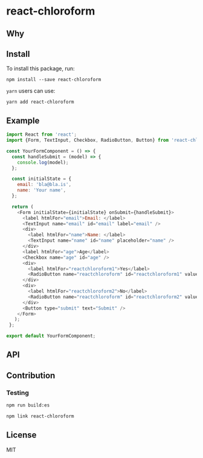 # react-chloroform

## Why

## Install
To install this package, run:
```
npm install --save react-chloroform
```

`yarn` users can use:
```
yarn add react-chloroform
```
## Example
```javascript
import React from 'react';
import {Form, TextInput, Checkbox, RadioButton, Button} from 'react-chloroform';

const YourFormComponent = () => {
  const handleSubmit = (model) => {
    console.log(model);
  };

  const initialState = {
    email: 'bla@bla.is',
    name: 'Your name',
  };

  return (
    <Form initialState={initialState} onSubmit={handleSubmit}>
      <label htmlFor="email">Email: </label>
      <TextInput name="email" id="email" label="email" />
      <div>
        <label htmlFor="name">Name: </label>
        <TextInput name="name" id="name" placeholder="name" />
      </div>
      <label htmlFor="age">Age</label>
      <Checkbox name="age" id="age" />
      <div>
        <label htmlFor="reactchloroform1">Yes</label>
        <RadioButton name="reactchloroform" id="reactchloroform1" value="true" />
      </div>
      <div>
        <label htmlFor="reactchloroform2">No</label>
        <RadioButton name="reactchloroform" id="reactchloroform2" value="false" />
      </div>
      <Button type="submit" text="Submit" />
    </Form>
   );
 };

export default YourFormComponent;
```
## API

## Contribution

### Testing
```bash
npm run build:es
```
```bash
npm link react-chloroform
```

## License
MIT

